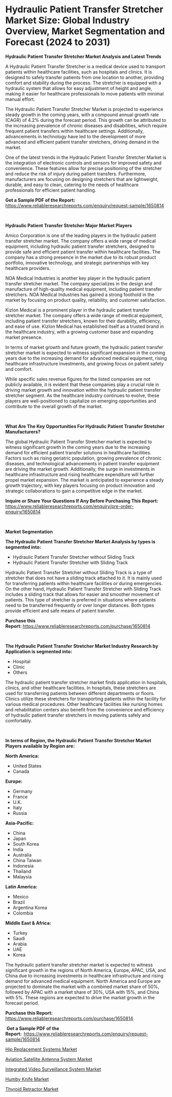 <p><h1>Hydraulic Patient Transfer Stretcher Market Size: Global Industry Overview, Market Segmentation and Forecast (2024 to 2031)</h1></p><p><strong>Hydraulic Patient Transfer Stretcher Market Analysis and Latest Trends</strong></p>
<p><p>A Hydraulic Patient Transfer Stretcher is a medical device used to transport patients within healthcare facilities, such as hospitals and clinics. It is designed to safely transfer patients from one location to another, providing comfort and stability during the process. The stretcher is equipped with a hydraulic system that allows for easy adjustment of height and angle, making it easier for healthcare professionals to move patients with minimal manual effort.</p><p>The Hydraulic Patient Transfer Stretcher Market is projected to experience steady growth in the coming years, with a compound annual growth rate (CAGR) of 4.2% during the forecast period. This growth can be attributed to the increasing prevalence of chronic diseases and disabilities, which require frequent patient transfers within healthcare settings. Additionally, advancements in technology have led to the development of more advanced and efficient patient transfer stretchers, driving demand in the market.</p><p>One of the latest trends in the Hydraulic Patient Transfer Stretcher Market is the integration of electronic controls and sensors for improved safety and convenience. These features allow for precise positioning of the stretcher and reduce the risk of injury during patient transfers. Furthermore, manufacturers are focusing on designing stretchers that are lightweight, durable, and easy to clean, catering to the needs of healthcare professionals for efficient patient handling.</p></p>
<p><strong>Get a Sample PDF of the Report:&nbsp;</strong> <a href="https://www.reliableresearchreports.com/enquiry/request-sample/1650814">https://www.reliableresearchreports.com/enquiry/request-sample/1650814</a></p>
<p>&nbsp;</p>
<p><strong>Hydraulic Patient Transfer Stretcher Major Market Players</strong></p>
<p><p>Amico Corporation is one of the leading players in the hydraulic patient transfer stretcher market. The company offers a wide range of medical equipment, including hydraulic patient transfer stretchers, designed to provide safe and efficient patient transfer within healthcare facilities. The company has a strong presence in the market due to its robust product portfolio, innovative technology, and strategic partnerships with key healthcare providers.</p><p>NOA Medical Industries is another key player in the hydraulic patient transfer stretcher market. The company specializes in the design and manufacture of high-quality medical equipment, including patient transfer stretchers. NOA Medical Industries has gained a strong foothold in the market by focusing on product quality, reliability, and customer satisfaction.</p><p>Kizlon Medical is a prominent player in the hydraulic patient transfer stretcher market. The company offers a wide range of medical equipment, including patient transfer stretchers, known for their durability, efficiency, and ease of use. Kizlon Medical has established itself as a trusted brand in the healthcare industry, with a growing customer base and expanding market presence.</p><p>In terms of market growth and future growth, the hydraulic patient transfer stretcher market is expected to witness significant expansion in the coming years due to the increasing demand for advanced medical equipment, rising healthcare infrastructure investments, and growing focus on patient safety and comfort.</p><p>While specific sales revenue figures for the listed companies are not publicly available, it is evident that these companies play a crucial role in driving market growth and innovation within the hydraulic patient transfer stretcher segment. As the healthcare industry continues to evolve, these players are well-positioned to capitalize on emerging opportunities and contribute to the overall growth of the market.</p></p>
<p>&nbsp;</p>
<p><strong>What Are The Key Opportunities For Hydraulic Patient Transfer Stretcher Manufacturers?</strong></p>
<p><p>The global Hydraulic Patient Transfer Stretcher market is expected to witness significant growth in the coming years due to the increasing demand for efficient patient transfer solutions in healthcare facilities. Factors such as rising geriatric population, growing prevalence of chronic diseases, and technological advancements in patient transfer equipment are driving the market growth. Additionally, the surge in investments in healthcare infrastructure and rising healthcare expenditure will further propel market expansion. The market is anticipated to experience a steady growth trajectory, with key players focusing on product innovation and strategic collaborations to gain a competitive edge in the market.</p></p>
<p><strong>Inquire or Share Your Questions If Any Before Purchasing This Report:</strong> <a href="https://www.reliableresearchreports.com/enquiry/pre-order-enquiry/1650814">https://www.reliableresearchreports.com/enquiry/pre-order-enquiry/1650814</a></p>
<p>&nbsp;</p>
<p><strong>Market Segmentation</strong></p>
<p><strong>The Hydraulic Patient Transfer Stretcher Market Analysis by types is segmented into:</strong></p>
<p><ul><li>Hydraulic Patient Transfer Stretcher without Sliding Track</li><li>Hydraulic Patient Transfer Stretcher with Sliding Track</li></ul></p>
<p><p>Hydraulic Patient Transfer Stretcher without Sliding Track is a type of stretcher that does not have a sliding track attached to it. It is mainly used for transferring patients within healthcare facilities or during emergencies. On the other hand, Hydraulic Patient Transfer Stretcher with Sliding Track includes a sliding track that allows for easier and smoother movement of patients. This type of stretcher is preferred in situations where patients need to be transferred frequently or over longer distances. Both types provide efficient and safe means of patient transfer.</p></p>
<p><strong>Purchase this Report:&nbsp;</strong><a href="https://www.reliableresearchreports.com/purchase/1650814">https://www.reliableresearchreports.com/purchase/1650814</a></p>
<p>&nbsp;</p>
<p><strong>The Hydraulic Patient Transfer Stretcher Market Industry Research by Application is segmented into:</strong></p>
<p><ul><li>Hospital</li><li>Clinic</li><li>Others</li></ul></p>
<p><p>The hydraulic patient transfer stretcher market finds application in hospitals, clinics, and other healthcare facilities. In hospitals, these stretchers are used for transferring patients between different departments or floors. Clinics utilize these stretchers for transporting patients within the facility for various medical procedures. Other healthcare facilities like nursing homes and rehabilitation centers also benefit from the convenience and efficiency of hydraulic patient transfer stretchers in moving patients safely and comfortably.</p></p>
<p>&nbsp;</p>
<p><strong>In terms of Region, the Hydraulic Patient Transfer Stretcher Market Players available by Region are:</strong></p>
<p>
    <p> <strong> North America: </strong>
        <ul>
            <li>United States</li>
            <li>Canada</li>
        </ul>
        </p> 
    <p> <strong> Europe: </strong>
        <ul>
            <li>Germany</li>
            <li>France</li>
            <li>U.K.</li>
            <li>Italy</li>
            <li>Russia</li>
        </ul>
        </p> 
    <p> <strong> Asia-Pacific: </strong>
        <ul>
            <li>China</li>
            <li>Japan</li>
            <li>South Korea</li>
            <li>India</li>
            <li>Australia</li>
            <li>China Taiwan</li>
            <li>Indonesia</li>
            <li>Thailand</li>
            <li>Malaysia</li>
        </ul>
        </p> 
    <p> <strong> Latin America: </strong>
        <ul>
            <li>Mexico</li>
            <li>Brazil</li>
            <li>Argentina Korea</li>
            <li>Colombia</li>
        </ul>
        </p> 
    <p> <strong> Middle East & Africa: </strong>
        <ul>
            <li>Turkey</li>
            <li>Saudi</li>
            <li>Arabia</li>
            <li>UAE</li>
            <li>Korea</li>
        </ul>
    </p>
    </p>
<p><p>The hydraulic patient transfer stretcher market is expected to witness significant growth in the regions of North America, Europe, APAC, USA, and China due to increasing investments in healthcare infrastructure and rising demand for advanced medical equipment. North America and Europe are projected to dominate the market with a combined market share of 50%, followed by APAC with a market share of 30%, USA with 15%, and China with 5%. These regions are expected to drive the market growth in the forecast period.</p></p>
<p><strong>Purchase this Report: </strong><a href="https://www.reliableresearchreports.com/purchase/1650814">https://www.reliableresearchreports.com/purchase/1650814</a></p>
<p>&nbsp;<strong>Get a Sample PDF of the Report:&nbsp;&nbsp;</strong><a href="https://www.reliableresearchreports.com/enquiry/request-sample/1650814">https://www.reliableresearchreports.com/enquiry/request-sample/1650814</a></p>
<p><strong></strong></p>
<p><p><a href="https://medium.com/@edenkrajcik/hip-replacement-systems-nbsp-market-focuses-on-market-share-size-and-projected-forecast-till-2031-d03fd3dc0bf9">Hip Replacement Systems Market</a></p><p><a href="https://github.com/juniordelafrance/Market-Research-Report-List-1/blob/main/aviation-satellite-antenna-system-market.md">Aviation Satellite Antenna System Market</a></p><p><a href="https://github.com/jaidynmorantestelletmjzya/Market-Research-Report-List-1/blob/main/integrated-video-surveillance-system-market.md">Integrated Video Surveillance System Market</a></p><p><a href="https://medium.com/@edenkrajcik/decoding-humby-knife-market-metrics-market-share-trends-and-growth-patterns-4ccc33529856">Humby Knife Market</a></p><p><a href="https://medium.com/@edenkrajcik/analyzing-thyroid-retractor-market-global-industry-perspective-and-forecast-2024-to-2031-876d21d9d747">Thyroid Retractor Market</a></p></p>